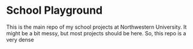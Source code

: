 # School Playground
This is the main repo of my school projects at Northwestern University. It might be a bit messy, but most projects should be here. So, this repo is a very dense 
